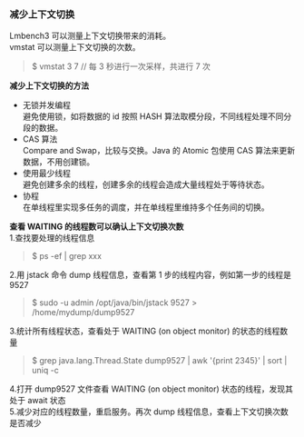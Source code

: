 ### 减少上下文切换

Lmbench3 可以测量上下文切换带来的消耗。  
vmstat 可以测量上下文切换的次数。  

> $ vmstat 3 7 // 每 3 秒进行一次采样，共进行 7 次

**减少上下文切换的方法**  
- 无锁并发编程  
避免使用锁，如将数据的 id 按照 HASH 算法取模分段，不同线程处理不同分段的数据。
- CAS 算法  
Compare and Swap，比较与交换。Java 的 Atomic 包使用 CAS 算法来更新数据，不用创建锁。
- 使用最少线程  
避免创建多余的线程，创建多余的线程会造成大量线程处于等待状态。
- 协程  
在单线程里实现多任务的调度，并在单线程里维持多个任务间的切换。

**查看 WAITING 的线程数可以确认上下文切换次数**  
1.查找要处理的线程信息  
> $ ps -ef | grep xxx

2.用 jstack 命令 dump 线程信息，查看第 1 步的线程内容，例如第一步的线程是 9527  
> $ sudo -u admin /opt/java/bin/jstack 9527 > /home/mydump/dump9527

3.统计所有线程状态，查看处于 WAITING (on object monitor) 的状态的线程数量  
> $ grep java.lang.Thread.State dump9527 | awk '{print $2$3$4$5}' | sort | uniq -c

4.打开 dump9527 文件查看 WAITING (on object monitor) 状态的线程，发现其处于 await 状态  
5.减少对应的线程数量，重启服务。再次 dump 线程信息，查看上下文切换次数是否减少  